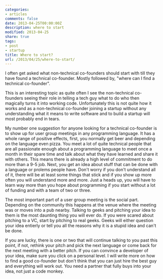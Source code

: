 ```yaml
---
categories:
- articles
comments: false
date: 2013-04-25T00:00:00Z
description: where to start
modified: 2013-04-25
share: true
tags:
- post
- startup
title: Where to start?
url: /2013/04/25/where-to-start/
---
```


I often get asked what non-technical co-founders should start
with till they have found a technical co-founder. Mostly followed by,
"where can I find a technical co-founder".

This is an interesting topic as quite often I see the non-technical
co-founders seeing their role in telling a tech guy what to do who
then magically turns it into working code. Unfortunately this is not
quite how it works and as a non-technical co-founder joining a startup
without any understanding what it means to write software and to build a
startup will most probably end in tears.

My number one suggestion for anyone looking for a technical co-founder
is to show up for user group meetings in any programming language. It
has a whole range of positive effects, first, you normally get beer and
depending on the language even pizza. You meet a lot of quite technical
people that are all passionate enough about a programming language to
meet once a month in their spare time and talk about what they have
learned and share it with others. This means there is already a high
level of commitment to do more than a 9-5 job. Next, you get an idea
about stuff that can be done with a language or prolems people have.
Don't worry if you don't understand all of it, there will be at least
some things that stick and if you show up more often you will understand
more and more. Just a heads up, you will have to learn way more than you
hope about programming if you start without a lot of funding and with a
team of two or three.

The most important part of a user group meeting is the social part.
Depending on the community this happens at the venue where the meeting
was or moves into a pub nearby. Talking to geeks and pitching your idea
to them is the most daunting thing you will ever do. If you were scared
about pitching to a VC, start by pitching to real geeks. Geeks will
either question your idea entierly or tell you all the reasons why it is
a stupid idea and can't be done.

If you are lucky, there is one or two that will continue talking to you
past this point, if not, rethink your pitch and pick the next language
or come back for the next meeting with a better pitch. If you can
convince a developer of your idea, make sure you click on a personal
level. I will write more on how to find a good co-founder but don't
think that you can just hire the best guy and everything will work
out. You need a partner that fully buys into your idea, not just a code
monkey.
